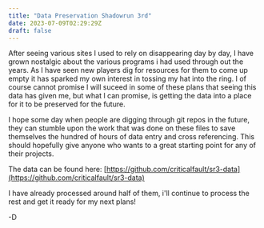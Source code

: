 ```yaml
---
title: "Data Preservation Shadowrun 3rd"
date: 2023-07-09T02:29:29Z
draft: false
---
```


After seeing various sites I used to rely on disappearing day by day, I have grown nostalgic about the various programs i had used through out the years. As I have seen new players dig for resources for them to come up empty it has sparked my own interest in tossing my hat into the ring. I of course cannot promise I will suceed in some of these plans that seeing this data has given me, but what I can promise, is getting the data into a place for it to be preserved for the future.

I hope some day when people are digging through git repos in the future, they can stumble upon the work that was done on these files to save themselves the hundred of hours of data entry and cross referencing. This should hopefully give anyone who wants to a great starting point for any of their projects.

The data can be found here: [https://github.com/criticalfault/sr3-data](https://github.com/criticalfault/sr3-data)

I have already processed around half of them, i'll continue to process the rest and get it ready for my next plans!

-D